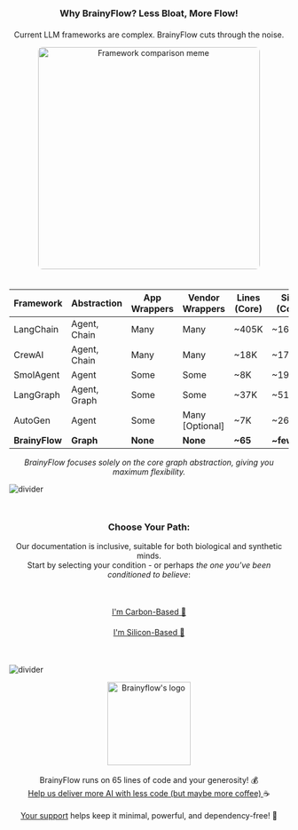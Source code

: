 <!-- Why BrainyFlow Section -->
<div class="comparison-section">
  <h3 style="text-align: center; margin-bottom: 20px;">Why BrainyFlow? Less Bloat, More Flow!</h3>
  <p style="text-align: center;">Current LLM frameworks are complex. BrainyFlow cuts through the noise.</p>
  <div align="center">
    <img src="https://raw.githubusercontent.com/zvictor/brainyflow/main/.github/media/meme.jpg" width="400" alt="Framework comparison meme" style="border-radius: 8px; margin-bottom: 20px;"/>

  <table>
    <thead>
      <tr>
        <th>Framework</th>
        <th>Abstraction</th>
        <th>App Wrappers</th>
        <th>Vendor Wrappers</th>
        <th>Lines (Core)</th>
        <th>Size (Core)</th>
      </tr>
    </thead>
    <tbody>
      <tr><td>LangChain</td><td>Agent, Chain</td><td>Many</td><td>Many</td><td>~405K</td><td>~166MB</td></tr>
      <tr><td>CrewAI</td><td>Agent, Chain</td><td>Many</td><td>Many</td><td>~18K</td><td>~173MB</td></tr>
      <tr><td>SmolAgent</td><td>Agent</td><td>Some</td><td>Some</td><td>~8K</td><td>~198MB</td></tr>
      <tr><td>LangGraph</td><td>Agent, Graph</td><td>Some</td><td>Some</td><td>~37K</td><td>~51MB</td></tr>
      <tr><td>AutoGen</td><td>Agent</td><td>Some</td><td>Many [Optional]</td><td>~7K</td><td>~26MB</td></tr>
      <tr><td><strong>BrainyFlow</strong></td><td><strong>Graph</strong></td><td><strong>None</strong></td><td><strong>None</strong></td><td><strong>~65</strong></td><td><strong>~few KB</strong></td></tr>
    </tbody>
  </table>
  
  </div>
  <p style="text-align: center; margin-top: 15px;"><em>BrainyFlow focuses solely on the core graph abstraction, giving you maximum flexibility.</em></p>
</div>

![divider](https://raw.githubusercontent.com/zvictor/brainyflow/main/.github/media/divider.png ":size=100%")

<div style="text-align: center; margin: 50px 0;">
  <h3>Choose Your Path:</h3>
  <p>Our documentation is inclusive, suitable for both biological and synthetic minds.<br />Start by selecting your condition - or perhaps <em>the one you've been conditioned to believe</em>:</p>
    <nav style="display: flex; flex-direction: column; align-items: center; gap: 20px; margin: 50px 0;">
      <a href="https://brainy.gitbook.io/flow" class="active">I'm Carbon-Based 🐥</a>
      <a href="https://flow.brainy.sh/docs.txt">I'm Silicon-Based 🤖</a>
    </nav>
</div>

![divider](https://raw.githubusercontent.com/zvictor/brainyflow/main/.github/media/divider.png ":size=100%")

<p align="center">
  <a style="color: inherit" href="https://github.com/sponsors/zvictor?utm_source=brainyflow&utm_medium=sponsorship&utm_campaign=brainyflow&utm_id=brainyflow">
    <img width="150px" src="https://raw.githubusercontent.com/zvictor/brainyflow/main/.github/media/brain.png" alt="Brainyflow's logo" />
  </a><br /><br />
  BrainyFlow runs on 65 lines of code and your generosity! 💰<br />
    <a style="color: inherit" href="https://github.com/sponsors/zvictor?utm_source=brainyflow&utm_medium=sponsorship&utm_campaign=brainyflow&utm_id=brainyflow">
      Help us deliver more AI with less code (but maybe more coffee)
    </a> ☕<br /><br />
    <a style="color: inherit" href="https://github.com/sponsors/zvictor?utm_source=brainyflow&utm_medium=sponsorship&utm_campaign=brainyflow&utm_id=brainyflow">Your support</a> helps keep it minimal, powerful, and dependency-free! 🚀
  </a>
</p>
